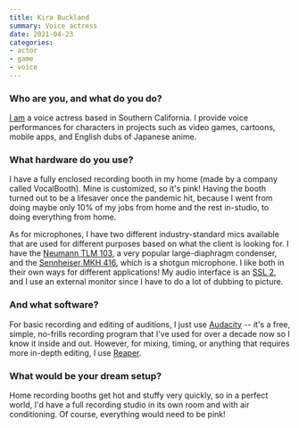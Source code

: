 ```yaml
---
title: Kira Buckland
summary: Voice actress
date: 2021-04-23
categories:
- actor
- game
- voice
---
```


### Who are you, and what do you do?

[I am](http://www.kirabuckland.com/ "Kira's website.") a voice actress based in Southern California. I provide voice performances for characters in projects such as video games, cartoons, mobile apps, and English dubs of Japanese anime.

### What hardware do you use?

I have a fully enclosed recording booth in my home (made by a company called VocalBooth). Mine is customized, so it's pink! Having the booth turned out to be a lifesaver once the pandemic hit, because I went from doing maybe only 10% of my jobs from home and the rest in-studio, to doing everything from home.

As for microphones, I have two different industry-standard mics available that are used for different purposes based on what the client is looking for. I have the [Neumann TLM 103][tlm-103], a very popular large-diaphragm condenser, and the [Sennheiser MKH 416][mkh-416], which is a shotgun microphone. I like both in their own ways for different applications! My audio interface is an [SSL 2][ssl-2], and I use an external monitor since I have to do a lot of dubbing to picture.

### And what software?

For basic recording and editing of auditions, I just use [Audacity][] -- it's a free, simple, no-frills recording program that I've used for over a decade now so I know it inside and out. However, for mixing, timing, or anything that requires more in-depth editing, I use [Reaper][].

### What would be your dream setup?

Home recording booths get hot and stuffy very quickly, so in a perfect world, I'd have a full recording studio in its own room and with air conditioning. Of course, everything would need to be pink!

[audacity]: https://sourceforge.net/projects/audacity/ "An open-source, cross-platform audio editor."
[mkh-416]: https://en-us.sennheiser.com/short-shotgun-tube-microphone-camera-films-mkh-416-p48u3 "A shotgun microphone."
[reaper]: https://www.reaper.fm/ "A software digital audio workstation."
[ssl-2]: https://www.solidstatelogic.com/products/ssl2 "An audio interface."
[tlm-103]: https://www.neumann.com/?cid=tlm103_description&id=current_microphones&lang=en "A studio microphone."

